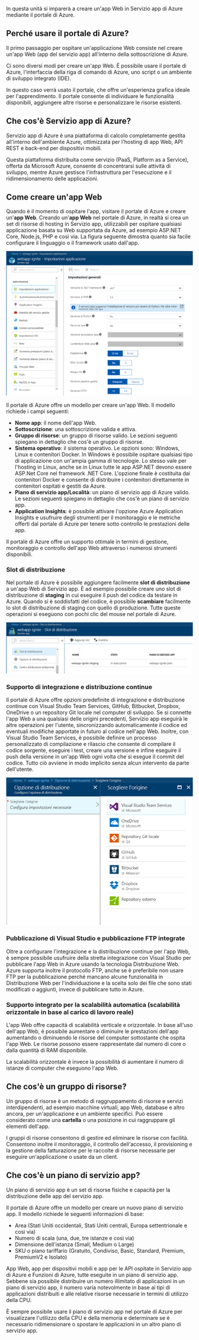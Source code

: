 In questa unità si imparerà a creare un'app Web in Servizio app di Azure mediante il portale di Azure.

## <a name="why-use-the-azure-portal"></a>Perché usare il portale di Azure?

Il primo passaggio per ospitare un'applicazione Web consiste nel creare un'app Web (app del servizio app) all'interno della sottoscrizione di Azure.

Ci sono diversi modi per creare un'app Web. È possibile usare il portale di Azure, l'interfaccia della riga di comando di Azure, uno script o un ambiente di sviluppo integrato (IDE).

In questo caso verrà usato il portale, che offre un'esperienza grafica ideale per l'apprendimento. Il portale consente di individuare le funzionalità disponibili, aggiungere altre risorse e personalizzare le risorse esistenti.

## <a name="what-is-azure-app-service"></a>Che cos'è Servizio app di Azure?

Servizio app di Azure è una piattaforma di calcolo completamente gestita all'interno dell'ambiente Azure, ottimizzata per l'hosting di app Web, API REST e back-end per dispositivi mobili.

Questa piattaforma distribuita come servizio (PaaS, Platform as a Service), offerta da Microsoft Azure, consente di concentrarsi sulle attività di sviluppo, mentre Azure gestisce l'infrastruttura per l'esecuzione e il ridimensionamento delle applicazioni.

## <a name="how-to-create-a-web-app"></a>Come creare un'app Web

Quando è il momento di ospitare l'app, visitare il portale di Azure e creare un'**app Web**. Creando un'**app Web** nel portale di Azure, in realtà si crea un set di risorse di hosting in Servizio app, utilizzabili per ospitare qualsiasi applicazione basata su Web supportata da Azure, ad esempio ASP.NET Core, Node.js, PHP e così via. La figura seguente dimostra quanto sia facile configurare il linguaggio o il framework usato dall'app.

![Screenshot delle impostazioni dell'applicazione per configurare l'applicazione Web](../media/2-web-app-settings.png)

Il portale di Azure offre un modello per creare un'app Web. Il modello richiede i campi seguenti:

- **Nome app**: il nome dell'app Web.
- **Sottoscrizione**: una sottoscrizione valida e attiva.
- **Gruppo di risorse**: un gruppo di risorse valido. Le sezioni seguenti spiegano in dettaglio che cos'è un gruppo di risorse.
- **Sistema operativo**: il sistema operativo. Le opzioni sono: Windows, Linux e contenitori Docker. In Windows è possibile ospitare qualsiasi tipo di applicazione con un'ampia gamma di tecnologie. Lo stesso vale per l'hosting in Linux, anche se in Linux tutte le app ASP.NET devono essere ASP.Net Core nel framework .NET Core. L'opzione finale è costituita dai contenitori Docker e consente di distribuire i contenitori direttamente in contenitori ospitati e gestiti da Azure. 
- **Piano di servizio app/Località**: un piano di servizio app di Azure valido. Le sezioni seguenti spiegano in dettaglio che cos'è un piano di servizio app.
- **Application Insights**: è possibile attivare l'opzione Azure Application Insights e usufruire degli strumenti per il monitoraggio e le metriche offerti dal portale di Azure per tenere sotto controllo le prestazioni delle app.

Il portale di Azure offre un supporto ottimale in termini di gestione, monitoraggio e controllo dell'app Web attraverso i numerosi strumenti disponibili.

### <a name="deployment-slots"></a>Slot di distribuzione

Nel portale di Azure è possibile aggiungere facilmente **slot di distribuzione** a un'app Web di Servizio app. È ad esempio possibile creare uno slot di distribuzione di **staging** in cui eseguire il push del codice da testare in Azure. Quando si è soddisfatti del codice, è possibile **scambiare** facilmente lo slot di distribuzione di staging con quello di produzione. Tutte queste operazioni si eseguono con pochi clic del mouse nel portale di Azure.

![Screenshot dello slot di distribuzione di staging per verificare le distribuzioni](../media/2-deployment-slots.png)

### <a name="continuous-integrationdeployment-support"></a>Supporto di integrazione e distribuzione continue

Il portale di Azure offre opzioni predefinite di integrazione e distribuzione continue con Visual Studio Team Services, GitHub, Bitbucket, Dropbox, OneDrive o un repository Git locale nel computer di sviluppo. Se si connette l'app Web a una qualsiasi delle origini precedenti, Servizio app eseguirà le altre operazioni per l'utente, sincronizzando automaticamente il codice ed eventuali modifiche apportate in futuro al codice nell'app Web. Inoltre, con Visual Studio Team Services, è possibile definire un processo personalizzato di compilazione e rilascio che consente di compilare il codice sorgente, eseguire i test, creare una versione e infine eseguire il push della versione in un'app Web ogni volta che si esegue il commit del codice. Tutto ciò avviene in modo implicito senza alcun intervento da parte dell'utente.

![Screenshot per impostare l'opzione di distribuzione e scegliere l'origine per il codice sorgente della distribuzione](../media/2-continuous-integration.PNG)

### <a name="integrated-visual-studio-publishing-and-ftp-publishing"></a>Pubblicazione di Visual Studio e pubblicazione FTP integrate

Oltre a configurare l'integrazione e la distribuzione continue per l'app Web, è sempre possibile usufruire della stretta integrazione con Visual Studio per pubblicare l'app Web in Azure usando la tecnologia Distribuzione Web. Azure supporta inoltre il protocollo FTP, anche se è preferibile non usare FTP per la pubblicazione perché mancano alcune funzionalità in Distribuzione Web per l'individuazione e la scelta solo dei file che sono stati modificati o aggiunti, invece di pubblicare tutto in Azure.

### <a name="built-in-auto-scale-support-automatic-scale-out-based-on-real-world-load"></a>Supporto integrato per la scalabilità automatica (scalabilità orizzontale in base al carico di lavoro reale)

L'app Web offre capacità di scalabilità verticale e orizzontale. In base all'uso dell'app Web, è possibile aumentare o diminuire le prestazioni dell'app aumentando o diminuendo le risorse del computer sottostante che ospita l'app Web. Le risorse possono essere rappresentate dal numero di core o dalla quantità di RAM disponibile.

La scalabilità orizzontale è invece la possibilità di aumentare il numero di istanze di computer che eseguono l'app Web.

## <a name="what-is-a-resource-group"></a>Che cos'è un gruppo di risorse?

Un gruppo di risorse è un metodo di raggruppamento di risorse e servizi interdipendenti, ad esempio macchine virtuali, app Web, database e altro ancora, per un'applicazione e un ambiente specifici. Può essere considerato come una **cartella** o una posizione in cui raggruppare gli elementi dell'app.

I gruppi di risorse consentono di gestire ed eliminare le risorse con facilità. Consentono inoltre il monitoraggio, il controllo dell'accesso, il provisioning e la gestione della fatturazione per le raccolte di risorse necessarie per eseguire un'applicazione o usate da un client.

## <a name="what-is-an-app-service-plan"></a>Che cos'è un piano di servizio app?

Un piano di servizio app è un set di risorse fisiche e capacità per la distribuzione delle app del servizio app.

Il portale di Azure offre un modello per creare un nuovo piano di servizio app. Il modello richiede le seguenti informazioni di base:

- Area (Stati Uniti occidentali, Stati Uniti centrali, Europa settentrionale e così via)
- Numero di scala (una, due, tre istanze e così via)
- Dimensione dell'istanza (Small, Medium o Large)
- SKU o piano tariffario (Gratuito, Condiviso, Basic, Standard, Premium, PremiumV2 e Isolato)

App Web, app per dispositivi mobili e app per le API ospitate in Servizio app di Azure e Funzioni di Azure, tutte eseguite in un piano di servizio app. Sebbene sia possibile distribuire un numero illimitato di applicazioni in un piano di servizio app, il numero varia notevolmente in base ai tipi di applicazioni distribuiti e alle relative risorse necessarie in termini di utilizzo della CPU.

È sempre possibile usare il piano di servizio app nel portale di Azure per visualizzare l'utilizzo della CPU e della memoria e determinare se è necessario ridimensionare o spostare le applicazioni in un altro piano di servizio app.
